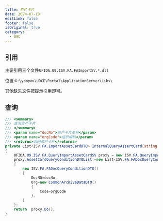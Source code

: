 ```yaml
---
title: 资产卡片
date: 2024-07-10
editLink: false
footer: false
isOriginal: true
category:
  - U9C
---
```


## 引用

主要引用三个文件`UFIDA.U9.ISV.FA.FAImportSV.*.dll`

位置:`X:\yonyou\U9CE\Portal\ApplicationServer\Libs\`

其他缺失文件按提示引用即可。

## 查询

```cs
/// <summary>
/// 查询资产卡片
/// </summary>
/// <param name="docNo">资产卡片单号</param>
/// <param name="orgCode">组织编码</param>
/// <returns>返回资产卡片</returns>
private List<ISV.FA.ImportAssetCardDTO> InternalQueryAssertCard(string docNo,string orgCode)
{
    UFIDA.U9.ISV.FA.QueryImportAssetCardSV proxy = new ISV.FA.QueryImportAssetCardSV();
    proxy.AssetCardQueryConditionDTOList =new List<ISV.FA.FADocQueryConditionDTO>
    {
        new ISV.FA.FADocQueryConditionDTO()
        {
            DocNO=docNo,
            Org=new CommonArchiveDataDTO()
            {
                Code=orgCode
            },
        }
    };
    return  proxy.Do();
}
```
